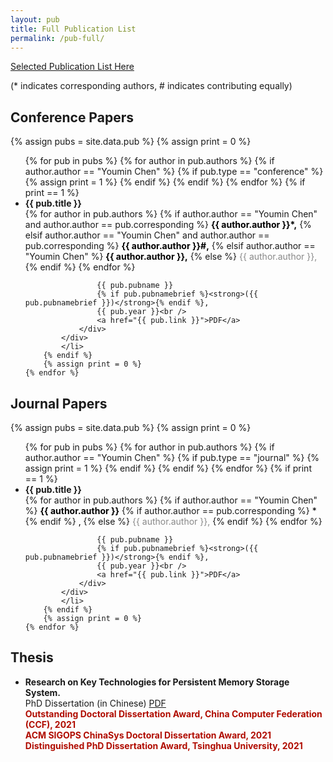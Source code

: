 ```yaml
---
layout: pub
title: Full Publication List
permalink: /pub-full/
---
```


[Selected Publication List Here](/pub/)

(* indicates corresponding authors, # indicates contributing equally)

<h2>Conference Papers</h2>
{% assign pubs = site.data.pub %}
{% assign print = 0 %}
<ul id="archive">
    {% for pub in pubs %}
        {% for author in pub.authors %}
        {% if author.author == "Youmin Chen" %}
            {% if pub.type == "conference" %}
            {% assign print = 1 %}
            {% endif %}
        {% endif %}
        {% endfor %}
        {% if print == 1 %}
            <li class="archiveposturl" style="background: transparent">
            <div class="lecture-container">
                <div class="content">
                    <span style="font-weight: bold;">{{ pub.title }}</span><br>
                    {% for author in pub.authors %}
                        {% if author.author == "Youmin Chen" and author.author == pub.corresponding %}
                            <strong><font color="#000000">{{ author.author }}*,</font></strong>
                        {% elsif author.author == "Youmin Chen" and author.author == pub.corresponding %}
                            <strong><font color="#000000">{{ author.author }}#,</font></strong>
                        {% elsif author.author == "Youmin Chen" %}
                            <strong><font color="#000000">{{ author.author }},</font></strong>
                        {% else %}
                            <font color="#888888">{{ author.author }},</font> 
                        {% endif %}
                    {% endfor %} <br />

                    {{ pub.pubname }} 
                    {% if pub.pubnamebrief %}<strong>({{ pub.pubnamebrief }})</strong>{% endif %}, 
                    {{ pub.year }}<br />
                    <a href="{{ pub.link }}">PDF</a>
                </div>
            </div>
            </li>
        {% endif %}
        {% assign print = 0 %}
    {% endfor %}
</ul>


<h2>Journal Papers</h2>
{% assign pubs = site.data.pub %}
{% assign print = 0 %}
<ul id="archive">
    {% for pub in pubs %}
        {% for author in pub.authors %}
        {% if author.author == "Youmin Chen" %}
            {% if pub.type == "journal" %}
            {% assign print = 1 %}
            {% endif %}
        {% endif %}
        {% endfor %}
        {% if print == 1 %}
            <li class="archiveposturl" style="background: transparent">
            <div class="lecture-container">
                <div class="content">
                    <span style="font-weight: bold;">{{ pub.title }}</span><br>
                    {% for author in pub.authors %}
                        {% if author.author == "Youmin Chen" %}
                        <strong><font color="#000000">{{ author.author }}</font></strong>
                            {% if author.author == pub.corresponding %}
                                <font color="#000000">*</font>
                            {% endif %}
                            <font color="#000000">,</font>
                        {% else %}
                            <font color="#888888">{{ author.author }},</font> 
                        {% endif %}
                    {% endfor %} <br />

                    {{ pub.pubname }} 
                    {% if pub.pubnamebrief %}<strong>({{ pub.pubnamebrief }})</strong>{% endif %}, 
                    {{ pub.year }}<br />
                    <a href="{{ pub.link }}">PDF</a>
                </div>
            </div>
            </li>
        {% endif %}
        {% assign print = 0 %}
    {% endfor %}
</ul>

<h2>Thesis</h2>
<ul id="archive">
<li class="archiveposturl" style="background: transparent">
    <div class="lecture-container">
        <div class="content">
            <span style="font-weight: bold;">Research on Key Technologies for Persistent Memory Storage System.</span><br>
            PhD Dissertation (in Chinese) <a href="">PDF</a> <br />
            <strong><font color="#b00c00">Outstanding Doctoral Dissertation Award, China Computer Federation (CCF), 2021</font></strong><br />
            <strong><font color="#b00c00">ACM SIGOPS ChinaSys Doctoral Dissertation Award, 2021</font></strong><br />
            <strong><font color="#b00c00">Distinguished PhD Dissertation Award, Tsinghua University, 2021</font></strong>
        </div>
    </div>
</li>
</ul>

